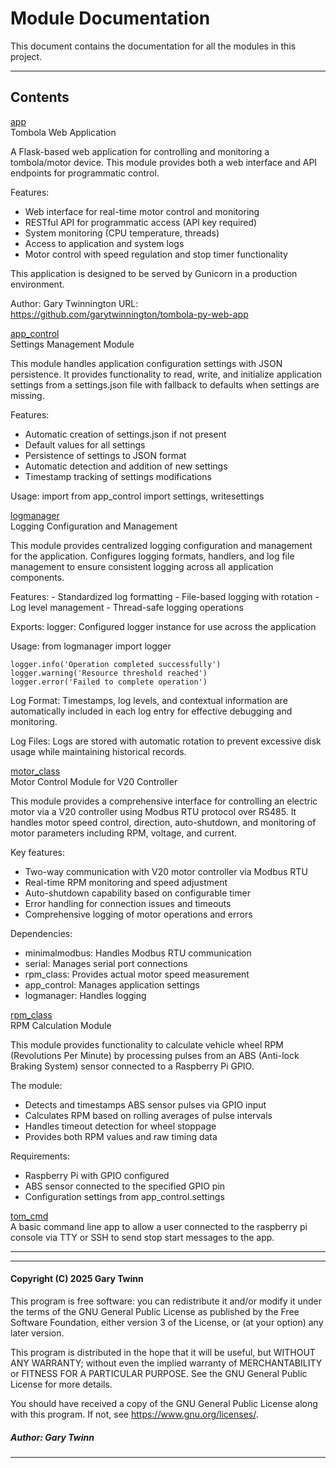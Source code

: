 # Module Documentation


This document contains the documentation for all the modules in this project.

---

## Contents


[app](./app.md)  
Tombola Web Application

A Flask-based web application for controlling and monitoring a tombola/motor device.
This module provides both a web interface and API endpoints for programmatic control.

Features:
- Web interface for real-time motor control and monitoring
- RESTful API for programmatic access (API key required)
- System monitoring (CPU temperature, threads)
- Access to application and system logs
- Motor control with speed regulation and stop timer functionality

This application is designed to be served by Gunicorn in a production environment.

Author: Gary Twinnington
URL: https://github.com/garytwinnington/tombola-py-web-app

[app_control](./app_control.md)  
Settings Management Module

This module handles application configuration settings with JSON persistence.
It provides functionality to read, write, and initialize application settings
from a settings.json file with fallback to defaults when settings are missing.

Features:
- Automatic creation of settings.json if not present
- Default values for all settings
- Persistence of settings to JSON format
- Automatic detection and addition of new settings
- Timestamp tracking of settings modifications

Usage:
    import from app_control import settings, writesettings

[logmanager](./logmanager.md)  
Logging Configuration and Management

This module provides centralized logging configuration and management for the application.
Configures logging formats, handlers, and log file management to ensure consistent
logging across all application components.

Features:
    - Standardized log formatting
    - File-based logging with rotation
    - Log level management
    - Thread-safe logging operations

Exports:
    logger: Configured logger instance for use across the application

Usage:
    from logmanager import logger

    logger.info('Operation completed successfully')
    logger.warning('Resource threshold reached')
    logger.error('Failed to complete operation')

Log Format:
    Timestamps, log levels, and contextual information are automatically included
    in each log entry for effective debugging and monitoring.

Log Files:
    Logs are stored with automatic rotation to prevent excessive disk usage
    while maintaining historical records.

[motor_class](./motor_class.md)  
Motor Control Module for V20 Controller

This module provides a comprehensive interface for controlling an electric motor via a V20 controller
using Modbus RTU protocol over RS485. It handles motor speed control, direction, auto-shutdown,
and monitoring of motor parameters including RPM, voltage, and current.

Key features:
- Two-way communication with V20 motor controller via Modbus RTU
- Real-time RPM monitoring and speed adjustment
- Auto-shutdown capability based on configurable timer
- Error handling for connection issues and timeouts
- Comprehensive logging of motor operations and errors

Dependencies:
- minimalmodbus: Handles Modbus RTU communication
- serial: Manages serial port connections
- rpm_class: Provides actual motor speed measurement
- app_control: Manages application settings
- logmanager: Handles logging

[rpm_class](./rpm_class.md)  
RPM Calculation Module

This module provides functionality to calculate vehicle wheel RPM (Revolutions Per Minute)
by processing pulses from an ABS (Anti-lock Braking System) sensor connected to a Raspberry Pi GPIO.

The module:
- Detects and timestamps ABS sensor pulses via GPIO input
- Calculates RPM based on rolling averages of pulse intervals
- Handles timeout detection for wheel stoppage
- Provides both RPM values and raw timing data

Requirements:
- Raspberry Pi with GPIO configured
- ABS sensor connected to the specified GPIO pin
- Configuration settings from app_control.settings

[tom_cmd](./tom_cmd.md)  
A basic command line app to allow a user connected to the raspberry pi console via TTY or SSH
to send stop start messages to the app.


---


  
-------
#### Copyright (C) 2025 Gary Twinn  

This program is free software: you can redistribute it and/or modify
it under the terms of the GNU General Public License as published by
the Free Software Foundation, either version 3 of the License, or
(at your option) any later version.

This program is distributed in the hope that it will be useful,
but WITHOUT ANY WARRANTY; without even the implied warranty of
MERCHANTABILITY or FITNESS FOR A PARTICULAR PURPOSE. See the
GNU General Public License for more details.  
  
You should have received a copy of the GNU General Public License
along with this program. If not, see <https://www.gnu.org/licenses/>.  
  
  ##### Author: Gary Twinn  
  
 -------------
  
